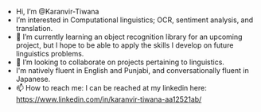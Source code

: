 - Hi, I’m @Karanvir-Tiwana
- I’m interested in Computational linguistics; OCR, sentiment analysis, and translation.
- 🌱 I’m currently learning an object recognition library for an upcoming project, but I hope to be able to apply the skills I develop on
      future linguistics problems.
- 💞️ I’m looking to collaborate on projects pertaining to linguistics.
- I'm natively fluent in English and Punjabi, and conversationally fluent in Japanese.
- 📫 How to reach me: I can be reached at my linkedin here: https://www.linkedin.com/in/karanvir-tiwana-aa12521ab/

<!---
Karanvir-Tiwana/Karanvir-Tiwana is a ✨ special ✨ repository because its `README.md` (this file) appears on your GitHub profile.
You can click the Preview link to take a look at your changes.
--->
